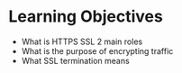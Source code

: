 # Learning Objectives
- What is HTTPS SSL 2 main roles
- What is the purpose of encrypting traffic
- What SSL termination means
